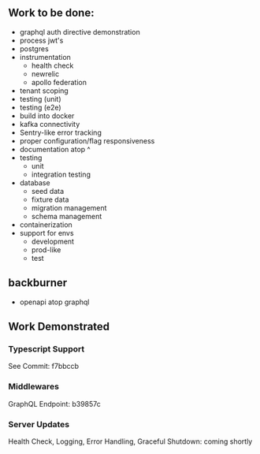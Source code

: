 ## Work to be done:

- graphql auth directive demonstration
- process jwt's
- postgres
- instrumentation
  - health check
  - newrelic
  - apollo federation
- tenant scoping
- testing (unit)
- testing (e2e)
- build into docker
- kafka connectivity
- Sentry-like error tracking
- proper configuration/flag responsiveness
- documentation atop ^
- testing
  - unit
  - integration testing
- database
  - seed data
  - fixture data
  - migration management
  - schema management
- containerization
- support for envs
  - development
  - prod-like
  - test

## backburner

- openapi atop graphql

## Work Demonstrated

### Typescript Support

See Commit: f7bbccb

### Middlewares

GraphQL Endpoint: b39857c

### Server Updates

Health Check, Logging, Error Handling, Graceful Shutdown: coming shortly
